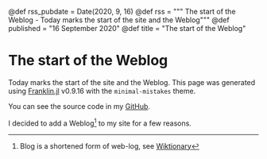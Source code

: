 @def rss_pubdate = Date(2020, 9, 16)
@def rss = """ The start of the Weblog - Today marks the start of the site and the Weblog"""
@def published = "16 September 2020"
@def title = "The start of the Weblog"

# The start of the Weblog

Today marks the start of the site and the Weblog.
This page was generated using [Franklin.jl](franklinjl.org) v0.9.16 with the `minimal-mistakes` theme.

You can see the source code in my [GitHub](github.com/bhvieira/bhvieira.github.io).

I decided to add a Weblog[^1] to my site for a few reasons.
[^1]: Blog is a shortened form of web-log, see [Wiktionary](https://en.wiktionary.org/wiki/blog)


